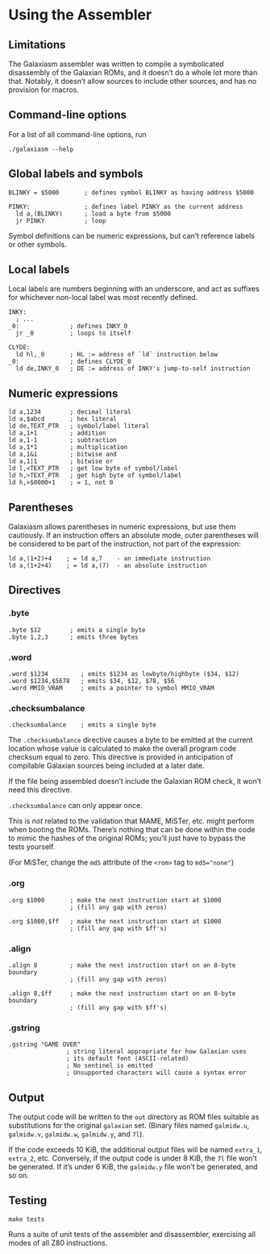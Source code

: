 # Using the Assembler

## Limitations

The Galaxiasm assembler was written to compile a symbolicated disassembly of the
Galaxian ROMs, and it doesn’t do a whole lot more than that. Notably, it doesn’t
allow sources to include other sources, and has no provision for macros.

## Command-line options

For a list of all command-line options, run

    ./galaxiasm --help


## Global labels and symbols

    BLINKY = $5000       ; defines symbol BLINKY as having address $5000

    PINKY:               ; defines label PINKY as the current address
      ld a,(BLINKY)      ; load a byte from $5000
      jr PINKY           ; loop

Symbol definitions can be numeric expressions, but can’t reference labels or
other symbols.

## Local labels

Local labels are numbers beginning with an underscore, and act as suffixes for
whichever non-local label was most recently defined.

    INKY:
      ; ...
    _0:              ; defines INKY_0
      jr _0          ; loops to itself
    
    CLYDE:
      ld hl,_0       ; HL := address of `ld` instruction below
    _0:              ; defines CLYDE_0
      ld de,INKY_0   ; DE := address of INKY's jump-to-self instruction

## Numeric expressions

    ld a,1234        ; decimal literal
    ld a,$abcd       ; hex literal
    ld de,TEXT_PTR   ; symbol/label literal
    ld a,1+1         ; addition
    ld a,1-1         ; subtraction
    ld a,1*1         ; multiplication
    ld a,1&1         ; bitwise and
    ld a,1|1         ; bitwise or
    ld l,<TEXT_PTR   ; get low byte of symbol/label
    ld h,>TEXT_PTR   ; get high byte of symbol/label
    ld h,>$0000+1    ; = 1, not 0

## Parentheses

Galaxiasm allows parentheses in numeric expressions, but use them cautiously.
If an instruction offers an absolute mode, outer parentheses will be considered
to be part of the instruction, not part of the expression:

    ld a,(1+2)+4    ; = ld a,7    - an immediate instruction
    ld a,(1+2+4)    ; = ld a,(7)  - an absolute instruction

## Directives

### .byte

    .byte $12        ; emits a single byte
    .byte 1,2,3      ; emits three bytes

### .word

    .word $1234         ; emits $1234 as lowbyte/highbyte ($34, $12)
    .word $1234,$5678   ; emits $34, $12, $78, $56
    .word MMIO_VRAM     ; emits a pointer to symbol MMIO_VRAM

### .checksumbalance

    .checksumbalance    ; emits a single byte

The `.checksumbalance` directive causes a byte to be emitted at the current
location whose value is calculated to make the overall program code checksum
equal to zero. This directive is provided in anticipation of compilable
Galaxian sources being included at a later date.

If the file being assembled doesn’t include the Galaxian ROM check, it won’t
need this directive.

`.checksumbalance` can only appear once.

This is _not_ related to the validation that MAME, MiSTer, etc. might perform
when booting the ROMs. There’s nothing that can be done within the code to
mimic the hashes of the original ROMs; you’ll just have to bypass the tests
yourself.

(For MiSTer, change the `md5` attribute of the `<rom>` tag to `md5="none"`)


### .org

    .org $1000       ; make the next instruction start at $1000
                     ; (fill any gap with zeros)

    .org $1000,$ff   ; make the next instruction start at $1000
                     ; (fill any gap with $ff's)


### .align

    .align 8         ; make the next instruction start on an 8-byte boundary
                     ; (fill any gap with zeros)

    .align 8,$ff     ; make the next instruction start on an 8-byte boundary
                     ; (fill any gap with $ff's)


### .gstring

    .gstring "GAME OVER"
                    ; string literal appropriate for how Galaxian uses
                    ; its default font (ASCII-related)
                    ; No sentinel is emitted
                    ; Unsupported characters will cause a syntax error

## Output

The output code will be written to the `out` directory as ROM files suitable
as substitutions for the original `galaxian` set. (Binary files named 
`galmidw.u`, `galmidw.v`, `galmidw.w`, `galmidw.y`, and `7l`).

If the code exceeds 10 KiB, the additional output files will be named
`extra_1`, `extra_2`, etc. Conversely, if the output code is under 8 KiB,
the `7l` file won’t be generated. If it’s under 6 KiB, the `galmidw.y` file
won’t be generated, and so on.


## Testing

    make tests

Runs a suite of unit tests of the assembler and disassembler, exercising all
modes of all Z80 instructions.

